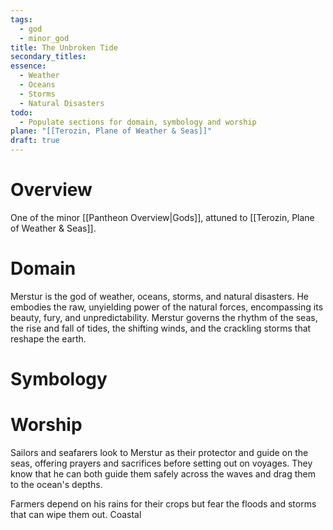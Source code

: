 ```yaml
---
tags:
  - god
  - minor_god
title: The Unbroken Tide
secondary_titles: 
essence:
  - Weather
  - Oceans
  - Storms
  - Natural Disasters
todo:
  - Populate sections for domain, symbology and worship
plane: "[[Terozin, Plane of Weather & Seas]]"
draft: true
---
```

# Overview
One of the minor [[Pantheon Overview|Gods]], attuned to [[Terozin, Plane of Weather & Seas]].
# Domain
Merstur is the god of weather, oceans, storms, and natural disasters. He embodies the raw, unyielding power of the natural forces, encompassing its beauty, fury, and unpredictability. Merstur governs the rhythm of the seas, the rise and fall of tides, the shifting winds, and the crackling storms that reshape the earth.
# Symbology

# Worship
Sailors and seafarers look to Merstur as their protector and guide on the seas, offering prayers and sacrifices before setting out on voyages. They know that he can both guide them safely across the waves and drag them to the ocean's depths.

Farmers depend on his rains for their crops but fear the floods and storms that can wipe them out. Coastal